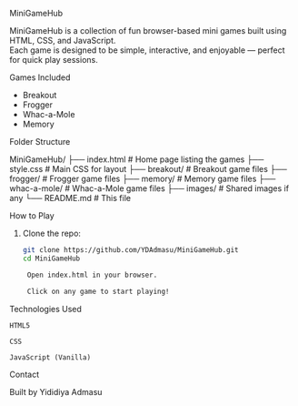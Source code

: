 MiniGameHub

MiniGameHub is a collection of fun browser-based mini games built using HTML, CSS, and JavaScript.  
Each game is designed to be simple, interactive, and enjoyable — perfect for quick play sessions.

Games Included
- Breakout
- Frogger
- Whac-a-Mole
- Memory 

Folder Structure

MiniGameHub/
├── index.html # Home page listing the games
├── style.css # Main CSS for layout
├── breakout/ # Breakout game files
├── frogger/ # Frogger game files
├── memory/ # Memory game files
├── whac-a-mole/ # Whac-a-Mole game files
├── images/ # Shared images if any
└── README.md # This file


How to Play
1. Clone the repo:
   ```bash
   git clone https://github.com/YDAdmasu/MiniGameHub.git
   cd MiniGameHub

    Open index.html in your browser.

    Click on any game to start playing!

Technologies Used

    HTML5

    CSS

    JavaScript (Vanilla)

 Contact

Built by Yididiya Admasu
